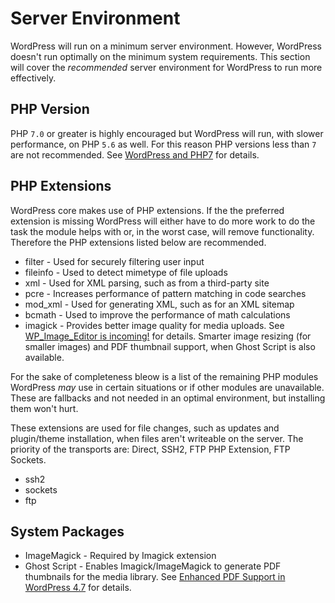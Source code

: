 # Server Environment
WordPress will run on a minimum server environment. However, WordPress doesn't run optimally on the minimum system requirements. This section will cover the _recommended_ server environment for WordPress to run more effectively.

## PHP Version
PHP `7.0` or greater is highly encouraged but WordPress will run, with slower performance, on PHP `5.6` as well. For this reason PHP versions less than `7` are not recommended. See [WordPress and PHP7](https://make.wordpress.org/core/2015/09/10/wordpress-and-php7/) for details.

## PHP Extensions
WordPress core makes use of PHP extensions. If the the preferred extension is missing WordPress will either have to do more work to do the task the module helps with or, in the worst case, will remove functionality. Therefore the PHP extensions listed below are recommended.

* filter - Used for securely filtering user input
* fileinfo - Used to detect mimetype of file uploads
* xml - Used for XML parsing, such as from a third-party site 
* pcre - Increases performance of pattern matching in code searches
* mod_xml - Used for generating XML, such as for an XML sitemap
* bcmath - Used to improve the performance of math calculations
* imagick - Provides better image quality for media uploads. See [WP_Image_Editor is incoming!](https://make.wordpress.org/core/2012/12/06/wp_image_editor-is-incoming/) for details. Smarter image resizing (for smaller images) and PDF thumbnail support, when Ghost Script is also available.

For the sake of completeness bleow is a list of the remaining PHP modules WordPress _may_ use in certain situations or if other modules are unavailable. These are fallbacks and not needed in an optimal environment, but installing them won't hurt.

These extensions are used for file changes, such as updates and plugin/theme installation, when files aren't writeable on the server. The priority of the transports are: Direct, SSH2, FTP PHP Extension, FTP Sockets.
* ssh2
* sockets
* ftp

## System Packages
* ImageMagick - Required by Imagick extension
* Ghost Script - Enables Imagick/ImageMagick to generate PDF thumbnails for the media library. See [Enhanced PDF Support in WordPress 4.7](https://make.wordpress.org/core/2016/11/15/enhanced-pdf-support-4-7/) for details.
